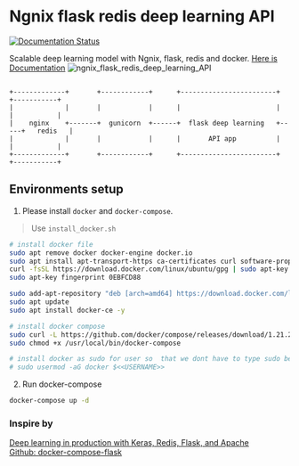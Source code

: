 # Ngnix flask redis deep learning API
[![Documentation Status](https://readthedocs.org/projects/ngnix-flask-redis-deep-learning-api/badge/?version=latest)](https://ngnix-flask-redis-deep-learning-api.readthedocs.io/en/latest/?badge=latest)

Scalable deep learning model with Ngnix, flask, redis and docker. [Here is Documentation](https://ngnix-flask-redis-deep-learning-api.readthedocs.io/en/latest/?badge=latest)
![ngnix_flask_redis_deep_learning_API](https://i.imgur.com/5SaAys4.png)

```

+-------------+       +------------+      +------------------------+     +-----------+
|             |       |            |      |                        |     |           |
|    nginx    +-------+  gunicorn  +------+  flask deep learning   +-----+   redis   |
|             |       |            |      |       API app          |     |           |
+-------------+       +------------+      +------------------------+     +-----------+

```

## Environments setup

1. Please install `docker` and `docker-compose`.  
> Use ``install_docker.sh``

```sh
# install docker file
sudo apt remove docker docker-engine docker.io
sudo apt install apt-transport-https ca-certificates curl software-properties-common -y
curl -fsSL https://download.docker.com/linux/ubuntu/gpg | sudo apt-key add -
sudo apt-key fingerprint 0EBFCD88

sudo add-apt-repository "deb [arch=amd64] https://download.docker.com/linux/ubuntu $(lsb_release -cs) stable"
sudo apt update
sudo apt install docker-ce -y

# install docker compose
sudo curl -L https://github.com/docker/compose/releases/download/1.21.2/docker-compose-$(uname -s)-$(uname -m) -o /usr/local/bin/docker-compose
sudo chmod +x /usr/local/bin/docker-compose

# install docker as sudo for user so  that we dont have to type sudo before docker
# sudo usermod -aG docker $<<USERNAME>>
```

2. Run docker-compose

```sh
docker-compose up -d
```

### Inspire by 
[Deep learning in production with Keras, Redis, Flask, and Apache](https://www.pyimagesearch.com/2018/02/05/deep-learning-production-keras-redis-flask-apache/)  
[Github: docker-compose-flask](https://github.com/xiaopeng163/docker-compose-flask)
